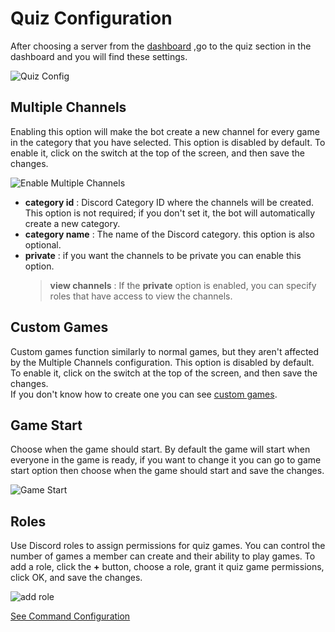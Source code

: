 # Quiz Configuration

After choosing a server from the [dashboard](https://random-bot-seven.vercel.app/dashboard) ,go to the quiz section in the dashboard and you will find these settings.

![Quiz Config](https://lh3.googleusercontent.com/u/0/drive-viewer/AITFw-xuUEcXLbCYsCvpHllcheJs1MXrHmbCTy9bdMmAFIMrTQwjHUl-N_Mvxf4ky1cOFI6k-pPoswc1hJBv18ft9UtDEENZkQ=w1920-h942)

## Multiple Channels

Enabling this option will make the bot create a new channel for every game in the category that you have selected.
This option is disabled by default. To enable it, click on the switch at the top of the screen, and then save the changes.

![Enable Multiple Channels](https://lh3.googleusercontent.com/u/0/drive-viewer/AITFw-wpAK0VnSUtYeM2chbqDeLC_hPiCGDjz4zpGXLHxkH5vo1QqB2wfJmTFwiSrLwcKlCTg3PMlZ6WznURYyjRlemeRt78=w1920-h942)

- **category id** : Discord Category ID where the channels will be created. This option is not required; if you don't set it, the bot will automatically create a new category.
- **category name** : The name of the Discord category. this option is also optional.
- **private** : if you want the channels to be private you can enable this option.
  > **view channels** : If the **private** option is enabled, you can specify roles that have access to view the channels.

## Custom Games

Custom games function similarly to normal games, but they aren't affected by the Multiple Channels configuration. This option is disabled by default. To enable it, click on the switch at the top of the screen, and then save the changes.</br>
If you don't know how to create one you can see [custom games](../../../../../wiki/2.%20How-to-create-a-quiz-game#how-to-create-a-custom-games).

## Game Start

Choose when the game should start. By default the game will start when everyone in the game is ready, if you want to change it you can go to game start option then choose when the game should start and save the changes.

![Game Start](https://lh3.googleusercontent.com/u/0/drive-viewer/AITFw-x_aLVpfHk1_jnQMUcwDkJdq7MuSbtXnvaGtZvK5b8OZRQaUWja9CzcRIKElzqIcB577emcoWXl40J_CRiwx826pCWnTg=w1920-h942)

## Roles

Use Discord roles to assign permissions for quiz games. You can control the number of games a member can create and their ability to play games. To add a role, click the **+** button, choose a role, grant it quiz game permissions, click OK, and save the changes.

![add role](https://lh3.googleusercontent.com/u/0/drive-viewer/AITFw-xlFw170odlUDlgjd5AS9hG_rFcH2cQeKSiYOk7F0aNgUE5ecYMot4OLyypYoYQfz_SysGtCS0BRhUbCPodUbn10EQ=w1920-h942)

[See Command Configuration](../Commands%20Configuration/)
